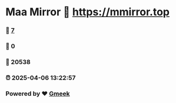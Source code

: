 # Maa Mirror :link: https://mmirror.top 
### :page_facing_up: [7](https://mmirror.top/tag.html) 
### :speech_balloon: 0 
### :hibiscus: 20538 
### :alarm_clock: 2025-04-06 13:22:57 
### Powered by :heart: [Gmeek](https://github.com/Meekdai/Gmeek)

